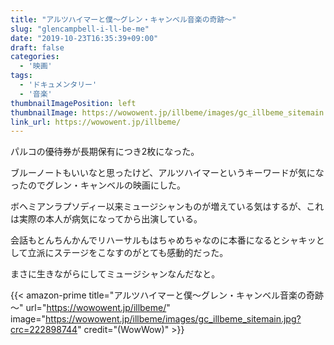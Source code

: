 ```yaml
---
title: "アルツハイマーと僕～グレン・キャンベル音楽の奇跡～"
slug: "glencampbell-i-ll-be-me"
date: "2019-10-23T16:35:39+09:00"
draft: false
categories: 
  - '映画'
tags:
  - 'ドキュメンタリー'
  - '音楽'
thumbnailImagePosition: left
thumbnailImage: https://wowowent.jp/illbeme/images/gc_illbeme_sitemain.jpg?crc=222898744
link_url: https://wowowent.jp/illbeme/
---
```

パルコの優待券が長期保有につき2枚になった。
<!--more-->
ブルーノートもいいなと思ったけど、アルツハイマーというキーワードが気になったのでグレン・キャンベルの映画にした。

ボヘミアンラプソディー以来ミュージシャンものが増えている気はするが、これは実際の本人が病気になってから出演している。

会話もとんちんかんでリハーサルもはちゃめちゃなのに本番になるとシャキッとして立派にステージをこなすのがとても感動的だった。

まさに生きながらにしてミュージシャンなんだなと。

{{< amazon-prime title="アルツハイマーと僕～グレン・キャンベル音楽の奇跡～" url="https://wowowent.jp/illbeme/" image="https://wowowent.jp/illbeme/images/gc_illbeme_sitemain.jpg?crc=222898744" credit="(WowWow)" >}}

